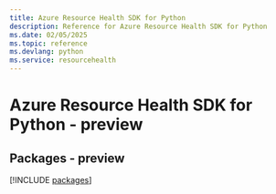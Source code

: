 ```yaml
---
title: Azure Resource Health SDK for Python
description: Reference for Azure Resource Health SDK for Python
ms.date: 02/05/2025
ms.topic: reference
ms.devlang: python
ms.service: resourcehealth
---
```

# Azure Resource Health SDK for Python - preview
## Packages - preview
[!INCLUDE [packages](resource-health-index.md)]
